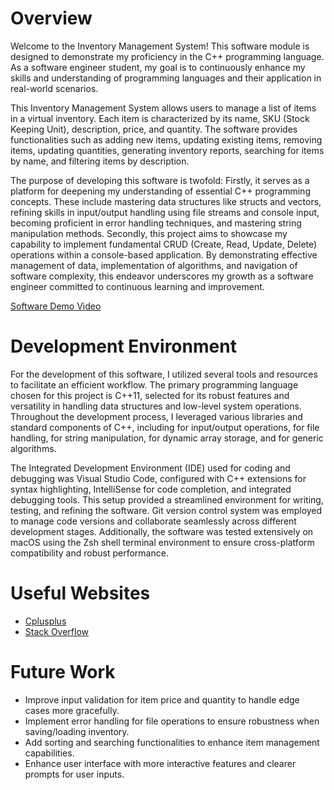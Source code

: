 # Overview

Welcome to the Inventory Management System! This software module is designed to demonstrate my proficiency in the C++ programming language. As a software engineer student, my goal is to continuously enhance my skills and understanding of programming languages and their application in real-world scenarios.

This Inventory Management System allows users to manage a list of items in a virtual inventory. Each item is characterized by its name, SKU (Stock Keeping Unit), description, price, and quantity. The software provides functionalities such as adding new items, updating existing items, removing items, updating quantities, generating inventory reports, searching for items by name, and filtering items by description.

The purpose of developing this software is twofold: Firstly, it serves as a platform for deepening my understanding of essential C++ programming concepts. These include mastering data structures like structs and vectors, refining skills in input/output handling using file streams and console input, becoming proficient in error handling techniques, and mastering string manipulation methods. Secondly, this project aims to showcase my capability to implement fundamental CRUD (Create, Read, Update, Delete) operations within a console-based application. By demonstrating effective management of data, implementation of algorithms, and navigation of software complexity, this endeavor underscores my growth as a software engineer committed to continuous learning and improvement.

[Software Demo Video](https://youtu.be/jk5nqI4ph7I)

# Development Environment

For the development of this software, I utilized several tools and resources to facilitate an efficient workflow. The primary programming language chosen for this project is C++11, selected for its robust features and versatility in handling data structures and low-level system operations. Throughout the development process, I leveraged various libraries and standard components of C++, including <iostream> for input/output operations, <fstream> for file handling, <sstream> for string manipulation, <vector> for dynamic array storage, and <algorithm> for generic algorithms.

The Integrated Development Environment (IDE) used for coding and debugging was Visual Studio Code, configured with C++ extensions for syntax highlighting, IntelliSense for code completion, and integrated debugging tools. This setup provided a streamlined environment for writing, testing, and refining the software. Git version control system was employed to manage code versions and collaborate seamlessly across different development stages. Additionally, the software was tested extensively on macOS using the Zsh shell terminal environment to ensure cross-platform compatibility and robust performance.

# Useful Websites

- [Cplusplus](https://cplusplus.com)
- [Stack Overflow](https://stackoverflow.com)

# Future Work

- Improve input validation for item price and quantity to handle edge cases more gracefully.
- Implement error handling for file operations to ensure robustness when saving/loading inventory.
- Add sorting and searching functionalities to enhance item management capabilities.
- Enhance user interface with more interactive features and clearer prompts for user inputs.
